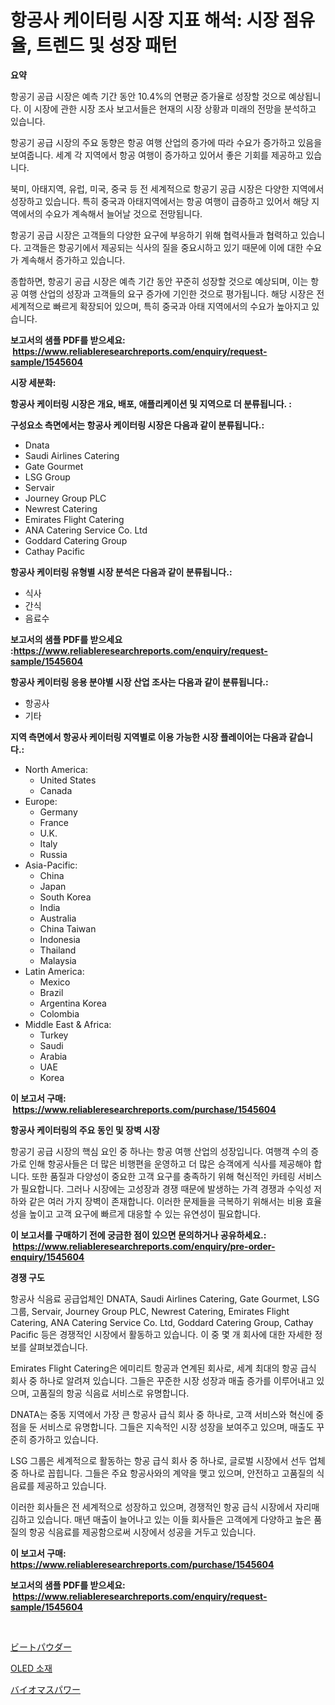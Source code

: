 <p><h1>항공사 케이터링 시장 지표 해석: 시장 점유율, 트렌드 및 성장 패턴</h1></p><p><strong>요약</strong></p>
<p><p>항공기 공급 시장은 예측 기간 동안 10.4%의 연평균 증가율로 성장할 것으로 예상됩니다. 이 시장에 관한 시장 조사 보고서들은 현재의 시장 상황과 미래의 전망을 분석하고 있습니다.</p><p>항공기 공급 시장의 주요 동향은 항공 여행 산업의 증가에 따라 수요가 증가하고 있음을 보여줍니다. 세계 각 지역에서 항공 여행이 증가하고 있어서 좋은 기회를 제공하고 있습니다.</p><p>북미, 아태지역, 유럽, 미국, 중국 등 전 세계적으로 항공기 공급 시장은 다양한 지역에서 성장하고 있습니다. 특히 중국과 아태지역에서는 항공 여행이 급증하고 있어서 해당 지역에서의 수요가 계속해서 늘어날 것으로 전망됩니다.</p><p>항공기 공급 시장은 고객들의 다양한 요구에 부응하기 위해 협력사들과 협력하고 있습니다. 고객들은 항공기에서 제공되는 식사의 질을 중요시하고 있기 때문에 이에 대한 수요가 계속해서 증가하고 있습니다.</p><p>종합하면, 항공기 공급 시장은 예측 기간 동안 꾸준히 성장할 것으로 예상되며, 이는 항공 여행 산업의 성장과 고객들의 요구 증가에 기인한 것으로 평가됩니다. 해당 시장은 전 세계적으로 빠르게 확장되어 있으며, 특히 중국과 아태 지역에서의 수요가 높아지고 있습니다.</p></p>
<p><strong>보고서의 샘플 PDF를 받으세요: &nbsp;<a href="https://www.reliableresearchreports.com/enquiry/request-sample/1545604">https://www.reliableresearchreports.com/enquiry/request-sample/1545604</a></strong></p>
<p><strong>시장 세분화:</strong></p>
<p><strong> 항공사 케이터링 시장은 개요, 배포, 애플리케이션 및 지역으로 더 분류됩니다. :</strong></p>
<p><strong>구성요소 측면에서는 항공사 케이터링 시장은 다음과 같이 분류됩니다.:</strong></p>
<p><ul><li>Dnata</li><li>Saudi Airlines Catering</li><li>Gate Gourmet</li><li>LSG Group</li><li>Servair</li><li>Journey Group PLC</li><li>Newrest Catering</li><li>Emirates Flight Catering</li><li>ANA Catering Service Co. Ltd</li><li>Goddard Catering Group</li><li>Cathay Pacific</li></ul></p>
<p><strong> 항공사 케이터링 유형별 시장 분석은 다음과 같이 분류됩니다.:</strong></p>
<p><ul><li>식사</li><li>간식</li><li>음료수</li></ul></p>
<p><strong>보고서의 샘플 PDF를 받으세요 :<a href="https://www.reliableresearchreports.com/enquiry/request-sample/1545604">https://www.reliableresearchreports.com/enquiry/request-sample/1545604</a></strong></p>
<p><strong> 항공사 케이터링 응용 분야별 시장 산업 조사는 다음과 같이 분류됩니다.:</strong></p>
<p><ul><li>항공사</li><li>기타</li></ul></p>
<p><strong>지역 측면에서 항공사 케이터링 지역별로 이용 가능한 시장 플레이어는 다음과 같습니다.:</strong></p>
<p><ul>
    <li>
        North America:
        <ul>
            <li>United States</li>
            <li>Canada</li>
        </ul>
    </li>
    <li>
        Europe:
        <ul>
            <li>Germany</li>
            <li>France</li>
            <li>U.K.</li>
            <li>Italy</li>
            <li>Russia</li>
        </ul>
    </li>
    <li>
        Asia-Pacific:
        <ul>
            <li>China</li>
            <li>Japan</li>
            <li>South Korea</li>
            <li>India</li>
            <li>Australia</li>
            <li>China Taiwan</li>
            <li>Indonesia</li>
            <li>Thailand</li>
            <li>Malaysia</li>
        </ul>
    </li>
    <li>
        Latin America:
        <ul>
            <li>Mexico</li>
            <li>Brazil</li>
            <li>Argentina Korea</li>
            <li>Colombia</li>
        </ul>
    </li>
    <li>
        Middle East & Africa:
        <ul>
            <li>Turkey</li>
            <li>Saudi</li>
            <li>Arabia</li>
            <li>UAE</li>
            <li>Korea</li>
        </ul>
    </li>
    </ul></p>
<p><strong>이 보고서 구매: &nbsp;<a href="https://www.reliableresearchreports.com/purchase/1545604">https://www.reliableresearchreports.com/purchase/1545604</a></strong></p>
<p><strong>항공사 케이터링의 주요 동인 및 장벽 시장</strong></p>
<p><p>항공기 공급 시장의 핵심 요인 중 하나는 항공 여행 산업의 성장입니다. 여행객 수의 증가로 인해 항공사들은 더 많은 비행편을 운영하고 더 많은 승객에게 식사를 제공해야 합니다. 또한 품질과 다양성이 중요한 고객 요구를 충족하기 위해 혁신적인 카테링 서비스가 필요합니다. 그러나 시장에는 고성장과 경쟁 때문에 발생하는 가격 경쟁과 수익성 저하와 같은 여러 가지 장벽이 존재합니다. 이러한 문제들을 극복하기 위해서는 비용 효율성을 높이고 고객 요구에 빠르게 대응할 수 있는 유연성이 필요합니다.</p></p>
<p><strong>이 보고서를 구매하기 전에 궁금한 점이 있으면 문의하거나 공유하세요.: &nbsp;<a href="https://www.reliableresearchreports.com/enquiry/pre-order-enquiry/1545604">https://www.reliableresearchreports.com/enquiry/pre-order-enquiry/1545604</a></strong></p>
<p><strong>경쟁 구도</strong></p>
<p><p>항공사 식음료 공급업체인 DNATA, Saudi Airlines Catering, Gate Gourmet, LSG 그룹, Servair, Journey Group PLC, Newrest Catering, Emirates Flight Catering, ANA Catering Service Co. Ltd, Goddard Catering Group, Cathay Pacific 등은 경쟁적인 시장에서 활동하고 있습니다. 이 중 몇 개 회사에 대한 자세한 정보를 살펴보겠습니다.</p><p>Emirates Flight Catering은 에미리트 항공과 연계된 회사로, 세계 최대의 항공 급식 회사 중 하나로 알려져 있습니다. 그들은 꾸준한 시장 성장과 매출 증가를 이루어내고 있으며, 고품질의 항공 식음료 서비스로 유명합니다.</p><p>DNATA는 중동 지역에서 가장 큰 항공사 급식 회사 중 하나로, 고객 서비스와 혁신에 중점을 둔 서비스로 유명합니다. 그들은 지속적인 시장 성장을 보여주고 있으며, 매출도 꾸준히 증가하고 있습니다.</p><p>LSG 그룹은 세계적으로 활동하는 항공 급식 회사 중 하나로, 글로벌 시장에서 선두 업체 중 하나로 꼽힙니다. 그들은 주요 항공사와의 계약을 맺고 있으며, 안전하고 고품질의 식음료를 제공하고 있습니다.</p><p>이러한 회사들은 전 세계적으로 성장하고 있으며, 경쟁적인 항공 급식 시장에서 자리매김하고 있습니다. 매년 매출이 늘어나고 있는 이들 회사들은 고객에게 다양하고 높은 품질의 항공 식음료를 제공함으로써 시장에서 성공을 거두고 있습니다.</p></p>
<p><strong>이 보고서 구매: &nbsp; <a href="https://www.reliableresearchreports.com/purchase/1545604">https://www.reliableresearchreports.com/purchase/1545604</a></strong></p>
<p><strong>보고서의 샘플 PDF를 받으세요: &nbsp;<a href="https://www.reliableresearchreports.com/enquiry/request-sample/1545604">https://www.reliableresearchreports.com/enquiry/request-sample/1545604</a></strong><strong></strong></p>
<p>&nbsp;</p>
<p><p><a href="https://medium.com/@shawnsmihv6/%E3%83%93%E3%83%BC%E3%83%88%E3%83%91%E3%82%A6%E3%83%80%E3%83%BC%E3%83%9E%E3%83%BC%E3%82%B1%E3%83%83%E3%83%88%E3%83%A1%E3%83%88%E3%83%AA%E3%82%AF%E3%82%B9%E3%81%AE%E8%A7%A3%E8%AA%AD-%E5%B8%82%E5%A0%B4%E3%82%B7%E3%82%A7%E3%82%A2-%E3%83%88%E3%83%AC%E3%83%B3%E3%83%89-%E6%88%90%E9%95%B7%E3%83%91%E3%82%BF%E3%83%BC%E3%83%B3-c4f075fa028c">ビートパウダー</a></p><p><a href="https://medium.com/@cordiehyatt1/oled-%EC%9E%AC%EB%A3%8C-%EC%8B%9C%EC%9E%A5-%EA%B7%9C%EB%AA%A8-cagr-%ED%8A%B8%EB%A0%8C%EB%93%9C-2024-2030-8d723cdb17b6">OLED 소재</a></p><p><a href="https://medium.com/@pollynsatcherayted345/%E3%83%90%E3%82%A4%E3%82%AA%E3%83%9E%E3%82%B9%E7%99%BA%E9%9B%BB%E5%B8%82%E5%A0%B4%E8%AA%BF%E6%9F%BB%E3%83%AC%E3%83%9D%E3%83%BC%E3%83%88-%E3%81%9D%E3%81%AE%E6%AD%B4%E5%8F%B2%E3%81%A82031%E5%B9%B4%E3%81%BE%E3%81%A7%E3%81%AE%E4%BA%88%E6%B8%AC-41fe04ae5d11">バイオマスパワー</a></p></p>